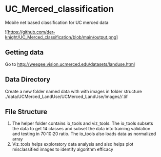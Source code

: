 # UC_Merced_classification  

Mobile net based classification for UC merced data    

![https://github.com/der-knight/UC_Merced_classification/blob/main/output.png]

## Getting data
Go to http://weegee.vision.ucmerced.edu/datasets/landuse.html
## Data Directory
Create a new folder named data with with images in folder structure ./data/UCMerced_LandUse/UCMerced_LandUse/Images/*/*.tif
## File Structure
1) The helper folder contains io_tools and viz_tools. The io_tools subsets the data to get 14 classes and subset the data into training validation and testing in 70:10:20 ratio. The io_tools also loads data as normalized array
2) Viz_tools helps exploratory data analysis and also helps plot misclassified images to identify algorithm efficacy
